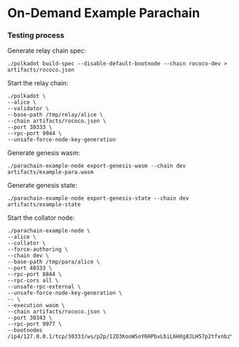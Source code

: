 # On-Demand Example Parachain

### Testing process


Generate relay chain spec:
```
./polkadot build-spec --disable-default-bootnode --chain rococo-dev > artifacts/rococo.json
```

Start the relay chain:
```
./polkadot \
--alice \
--validator \
--base-path /tmp/relay/alice \
--chain artifacts/rococo.json \
--port 30333 \
--rpc-port 9944 \
--unsafe-force-node-key-generation
```

Generate genesis wasm:
```
./parachain-example-node export-genesis-wasm --chain dev artifacts/example-para.wasm
```

Generate genesis state:
```
./parachain-example-node export-genesis-state --chain dev artifacts/example-state
```

Start the collator node:
```
./parachain-example-node \
--alice \
--collator \
--force-authoring \
--chain dev \
--base-path /tmp/para/alice \
--port 40333 \
--rpc-port 8844 \
--rpc-cors all \
--unsafe-rpc-external \
--unsafe-force-node-key-generation \
-- \
--execution wasm \
--chain artifacts/rococo.json \
--port 30343 \
--rpc-port 9977 \
--bootnodes /ip4/127.0.0.1/tcp/30333/ws/p2p/12D3KooWSoY6HPbvLbiL6HXg8JLH57p2tfxnbzYStV3Rk7X5VrK3
```
